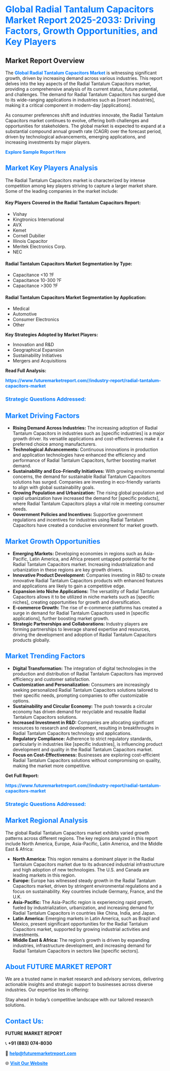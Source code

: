 <h1 style="color: #007BFF;">Global Radial Tantalum Capacitors Market Report 2025-2033: Driving Factors, Growth Opportunities, and Key Players</h1>

<section id="overview">
<h2>Market Report Overview</h2>
<p>The <a href="https://www.futuremarketreport.com//industry-report/radial-tantalum-capacitors-market" style="color: #007BFF; text-decoration: none;"><strong>Global Radial Tantalum Capacitors Market</strong></a> is witnessing significant growth, driven by increasing demand across various industries. This report delves into the key aspects of the Radial Tantalum Capacitors market, providing a comprehensive analysis of its current status, future potential, and challenges. The demand for Radial Tantalum Capacitors has surged due to its wide-ranging applications in industries such as [insert industries], making it a critical component in modern-day [applications].</p>
<p>As consumer preferences shift and industries innovate, the Radial Tantalum Capacitors market continues to evolve, offering both challenges and opportunities for stakeholders. The global market is expected to expand at a substantial compound annual growth rate (CAGR) over the forecast period, driven by technological advancements, emerging applications, and increasing investments by major players.</p>
</section>

<section id="overview">
<p><a href="https://www.futuremarketreport.com//request-sample/reportId=86670" style="color: #007BFF; text-decoration: none;"><strong>Explore Sample Report Here</strong></a></p>
</section>

<section id="key-players">
<h2 style="color: #007BFF;">Market Key Players Analysis</h2>
<p>The Radial Tantalum Capacitors market is characterized by intense competition among key players striving to capture a larger market share. Some of the leading companies in the market include:</p>
<h4>Key Players Covered in the Radial Tantalum Capacitors Report:</h4>
<ul><li>Vishay</li><li>Kingtronics International</li><li>AVX</li><li>Kemet</li><li>Cornell Dubilier</li><li>Illinois Capacitor</li><li>Meritek Electronics Corp.</li><li>NEC</li></ul>
<h4>Radial Tantalum Capacitors Market Segmentation by Type:</h4>
<ul><li>Capacitance &lt;10 ?F</li><li>Capacitance 10-300 ?F</li><li>Capacitance &gt;300 ?F</li></ul>

<h4>Radial Tantalum Capacitors Market Segmentation by Application:</h4>
<ul><li>Medical</li><li>Automotive</li><li>Consumer Electronics</li><li>Other</li></ul>
<p><strong>Key Strategies Adopted by Market Players:</strong></p>
<ul>
<li>Innovation and R&D</li>
<li>Geographical Expansion</li>
<li>Sustainability Initiatives</li>
<li>Mergers and Acquisitions</li>
</ul>
</section>

<section>
<p><strong>Read Full Analysis: </strong></p><a href="https://www.futuremarketreport.com//industry-report/radial-tantalum-capacitors-market" style="color: #007BFF; text-decoration: none;"><strong>https://www.futuremarketreport.com//industry-report/radial-tantalum-capacitors-market</strong></a>
<h3 style="color: #007BFF;">Strategic Questions Addressed:</h3>
</section>

<section id="driving-factors">
<h2 style="color: #007BFF;">Market Driving Factors</h2>
<ul>
<li><strong>Rising Demand Across Industries:</strong> The increasing adoption of Radial Tantalum Capacitors in industries such as [specific industries] is a major growth driver. Its versatile applications and cost-effectiveness make it a preferred choice among manufacturers.</li>
<li><strong>Technological Advancements:</strong> Continuous innovations in production and application technologies have enhanced the efficiency and performance of Radial Tantalum Capacitors, further boosting market demand.</li>
<li><strong>Sustainability and Eco-Friendly Initiatives:</strong> With growing environmental concerns, the demand for sustainable Radial Tantalum Capacitors solutions has surged. Companies are investing in eco-friendly variants to align with global sustainability goals.</li>
<li><strong>Growing Population and Urbanization:</strong> The rising global population and rapid urbanization have increased the demand for [specific products], where Radial Tantalum Capacitors plays a vital role in meeting consumer needs.</li>
<li><strong>Government Policies and Incentives:</strong> Supportive government regulations and incentives for industries using Radial Tantalum Capacitors have created a conducive environment for market growth.</li>
</ul>
</section>

<section id="growth-opportunities">
<h2 style="color: #007BFF;">Market Growth Opportunities</h2>
<ul>
<li><strong>Emerging Markets:</strong> Developing economies in regions such as Asia-Pacific, Latin America, and Africa present untapped potential for the Radial Tantalum Capacitors market. Increasing industrialization and urbanization in these regions are key growth drivers.</li>
<li><strong>Innovative Product Development:</strong> Companies investing in R&D to create innovative Radial Tantalum Capacitors products with enhanced features and applications are likely to gain a competitive edge.</li>
<li><strong>Expansion into Niche Applications:</strong> The versatility of Radial Tantalum Capacitors allows it to be utilized in niche markets such as [specific niches], creating opportunities for growth and diversification.</li>
<li><strong>E-commerce Growth:</strong> The rise of e-commerce platforms has created a surge in demand for Radial Tantalum Capacitors used in [specific applications], further boosting market growth.</li>
<li><strong>Strategic Partnerships and Collaborations:</strong> Industry players are forming partnerships to leverage shared expertise and resources, driving the development and adoption of Radial Tantalum Capacitors products globally.</li>
</ul>
</section>

<section id="trending-factors">
<h2 style="color: #007BFF;">Market Trending Factors</h2>
<ul>
<li><strong>Digital Transformation:</strong> The integration of digital technologies in the production and distribution of Radial Tantalum Capacitors has improved efficiency and customer satisfaction.</li>
<li><strong>Customization and Personalization:</strong> Consumers are increasingly seeking personalized Radial Tantalum Capacitors solutions tailored to their specific needs, prompting companies to offer customizable options.</li>
<li><strong>Sustainability and Circular Economy:</strong> The push towards a circular economy has driven demand for recyclable and reusable Radial Tantalum Capacitors solutions.</li>
<li><strong>Increased Investment in R&D:</strong> Companies are allocating significant resources to research and development, resulting in breakthroughs in Radial Tantalum Capacitors technology and applications.</li>
<li><strong>Regulatory Compliance:</strong> Adherence to strict regulatory standards, particularly in industries like [specific industries], is influencing product development and quality in the Radial Tantalum Capacitors market.</li>
<li><strong>Focus on Cost-Effectiveness:</strong> Businesses are exploring cost-efficient Radial Tantalum Capacitors solutions without compromising on quality, making the market more competitive.</li>
</ul>
</section>

<section>
<p><strong>Get Full Report: </strong></p><a href="https://www.futuremarketreport.com//industry-report/radial-tantalum-capacitors-market" style="color: #007BFF; text-decoration: none;"><strong>https://www.futuremarketreport.com//industry-report/radial-tantalum-capacitors-market</strong></a>
<h3 style="color: #007BFF;">Strategic Questions Addressed:</h3>
</section>


<section id="regional-analysis">
<h2 style="color: #007BFF;">Market Regional Analysis</h2>
<p>The global Radial Tantalum Capacitors market exhibits varied growth patterns across different regions. The key regions analyzed in this report include North America, Europe, Asia-Pacific, Latin America, and the Middle East & Africa:</p>
<ul>
<li><strong>North America:</strong> This region remains a dominant player in the Radial Tantalum Capacitors market due to its advanced industrial infrastructure and high adoption of new technologies. The U.S. and Canada are leading markets in this region.</li>
<li><strong>Europe:</strong> Europe has witnessed steady growth in the Radial Tantalum Capacitors market, driven by stringent environmental regulations and a focus on sustainability. Key countries include Germany, France, and the U.K.</li>
<li><strong>Asia-Pacific:</strong> The Asia-Pacific region is experiencing rapid growth, fueled by industrialization, urbanization, and increasing demand for Radial Tantalum Capacitors in countries like China, India, and Japan.</li>
<li><strong>Latin America:</strong> Emerging markets in Latin America, such as Brazil and Mexico, present significant opportunities for the Radial Tantalum Capacitors market, supported by growing industrial activities and investments.</li>
<li><strong>Middle East & Africa:</strong> The region’s growth is driven by expanding industries, infrastructure development, and increasing demand for Radial Tantalum Capacitors in sectors like [specific sectors].</li>
</ul>
</section>

<footer>
<h2 style="color: #007BFF;">About FUTURE MARKET REPORT</h2>
<p>We are a trusted name in market research and advisory services, delivering actionable insights and strategic support to businesses across diverse industries. Our expertise lies in offering:</p>

<p>Stay ahead in today’s competitive landscape with our tailored research solutions.</p>

<h2 style="color: #007BFF;">Contact Us:</h2>
<p><strong>FUTURE MARKET REPORT</strong></p>
<p>📞 <strong>+91 (883) 074-8030</strong></p>
<p>📧 <strong><a href="mailto:help@futuremarketreport.com" style="color: #007BFF;">help@futuremarketreport.com</a></strong></p>
<p>🌐 <strong><a href="https://www.futuremarketreport.com/" style="color: #007BFF;">Visit Our Website</a></strong></p>
</footer>